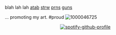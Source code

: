 blah lah lah  [atab](https://sceoul.atabook.org/) [strw](https://rinkouhai.straw.page/) [prns](https://en.pronouns.page/@sceoul) [guns](https://guns.lol/sloth67)

... promoting my art. #proud
![1000046725](https://github.com/user-attachments/assets/931c384a-f6b0-4ef5-b80a-79e21acf2955)

<div align="center">

[![spotify-github-profile](https://spotify-github-profile.kittinanx.com/api/view?uid=31z7y23exkyvthttazg65fswoo5m&cover_image=true&theme=novatorem&show_offline=false&background_color=121212&interchange=true&bar_color=0000ff&bar_color_cover=false)](https://github.com/kittinan/spotify-github-profile)

</div>

